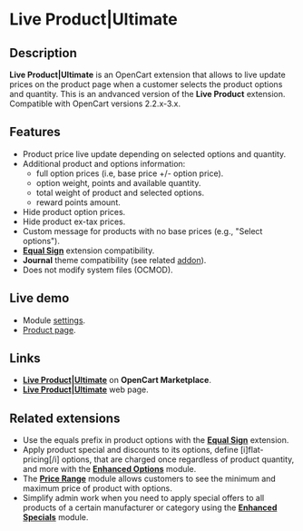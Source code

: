 # Live Product|Ultimate

## Description
**Live Product|Ultimate** is an OpenCart extension that allows to live update prices on the product page when a customer selects the product options and quantity. This is an andvanced version of the **Live Product** extension.  
Compatible with OpenCart versions 2.2.x-3.x.

## Features
* Product price live update depending on selected options and quantity.
* Additional product and options information:
  - full option prices (i.e, base price +/- option price).
  - option weight, points and available quantity.
  - total weight of product and selected options.
  - reward points amount.
* Hide product option prices.
* Hide product ex-tax prices.
* Custom message for products with no base prices (e.g., "Select options").
* [**Equal Sign**](https://www.opencart.com/index.php?route=marketplace/extension/info&extension_id=34383) extension compatibility.
* **Journal** theme compatibility (see related [addon](../journal)).
* Does not modify system files (OCMOD).

## Live demo
* Module [settings](https://demo.ocmod.space/b/admin/index.php?route=extension/module/live_product).
* [Product page](https://demo.ocmod.space/b/apple/apple-cinema).


## Links
* [**Live Product|Ultimate**](https://www.opencart.com/index.php?route=marketplace/extension/info&extension_id=35460) on **OpenCart Marketplace**.
* [**Live Product|Ultimate**](https://www.ocmod.space/live-product--ultimate) web page.

## Related extensions
* Use the equals prefix in product options with the [**Equal Sign**](https://www.opencart.com/index.php?route=marketplace/extension/info&extension_id=34383) extension.
* Apply product special and discounts to its options, define [i]flat-pricing[/i] options, that are charged once regardless of product quantity, and more with the [**Enhanced Options**](https://www.opencart.com/index.php?route=marketplace/extension/info&extension_id=40391) module.
* The [**Price Range**](https://www.opencart.com/index.php?route=marketplace/extension/info&extension_id=38331) module allows customers to see the minimum and maximum price of product with options.
* Simplify admin work when you need to apply special offers to all products of a certain manufacturer or category using the [**Enhanced Specials**](https://www.opencart.com/index.php?route=marketplace/extension/info&extension_id=43136) module.
